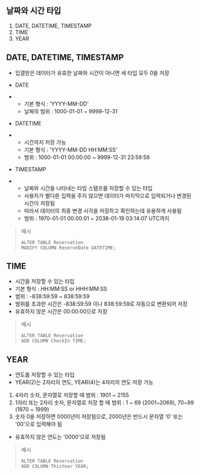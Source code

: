 ## 날짜와 시간 타입

1. DATE, DATETIME, TIMESTAMP
2. TIME
3. YEAR

 

## DATE, DATETIME, TIMESTAMP

- 입결받은 데이터가 유효한 날짜와 시간이 아니면 세 타입 모두 0을 저장

- DATE

- - 기본 형식 : 'YYYY-MM-DD'
  - 날짜의 범위 : 1000-01-01 ~ 9999-12-31

- DATETIME

- - 시간까지 저장 가능
  - 기본 형식 : 'YYYY-MM-DD HH:MM:SS'
  - 범위 : 1000-01-01 00:00:00 ~ 9999-12-31 23:59:59

- TIMESTAMP

- - 날짜와 시간을 나타내는 타임 스탬프를 저장할 수 있는 타입
  - 사용자가 별다른 입력을 주지 않으면 데이터가 마지막으로 입력되거나 변경된 시간이 저장됨
  - 따라서 데이터의 최종 변경 시각을 저장하고 확인하는데 유용하게 사용됨
  - 범위 : 1970-01-01 00:00:01 ~ 2038-01-19 03:14:07 UTC까지

> 예시
>
> ```mysql
> ALTER TABLE Reservation
> MODIFY COLUMN ReserveDate DATETIME;
> ```



## TIME

- 시간을 저장할 수 있는 타입
- 기본 형식 : HH:MM:SS or HHH:MM:SS
- 범위 : -838:59:59 ~ 838:59:59
- 범위를 초과한 시간은 -838:59:59 이나 838:59:59로 자동으로 변환되어 저장
- 유효하지 않은 시간은 00:00:00으로 저장

> 예시
>
> ```mysql
> ALTER TABLE Reservation
> ADD COLUMN CheckIn TIME;
> ```



## YEAR

- 연도를 저장할 수 있는 타입
- YEAR(2)는 2자리의 연도, YEAR(4)는 4자리의 연도 저장 가능

1. 4자리 숫자, 문자열로 저장할 때 범위 : 1901 ~ 2155
2. 1자리 또는 2자리 숫자, 문자열로 저장 할 때 범위 : 1 ~ 69 (2001~2069), 70~99 (1970 ~ 1999)
3. 숫자 0을 저장하면 0000년이 저장됨으로, 2000년은 반드시 문자열 '0' 또는 '00'으로 입력해야 됨

- 유효하지 않은 연도는 '0000'으로 저장됨

> 예시
>
> ```mysql
> ALTER TABLE Reservation
> ADD COLUMN ThisYear YEAR;
> ```